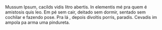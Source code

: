 Mussum Ipsum, cacilds vidis litro abertis. In elementis mé pra quem é amistosis quis leo. Em pé sem cair, deitado sem dormir, sentado sem cochilar e fazendo pose. Pra lá , depois divoltis porris, paradis. Cevadis im ampola pa arma uma pindureta.
